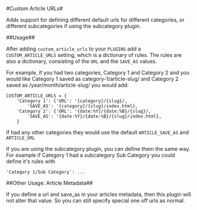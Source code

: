 #Custom Article URLs#

Adds support for defining different default urls for different categories, or 
different subcategories if using the subcategory plugin.

##Usage##

After adding `custom_article_urls` to your `PLUGINS` add a `CUSTOM_ARTICLE_URLS`
setting, which is a dictionary of rules. The rules are also a dictionary,
consisting of the `URL` and the `SAVE_AS` values. 

For example, if you had two categories, Category 1 and Category 2 and you
would like Category 1 saved as category-1/article-slug/ and Category 2 saved as
/year/month/article-slug/ you would add:

    CUSTOM_ARTICLE_URLS = {
        'Category 1': {'URL': '{category}/{slug}/,
            'SAVE_AS': '{category}/{slug}/index.html},
        'Category 2': {'URL': '{date:%Y}/{date:%B}/{slug}/,
            'SAVE_AS': '{date:%Y}/{date:%B}/{slug}/index.html},
        }

If had any other categories they would use the default `ARTICLE_SAVE_AS`
and `ARTICLE_URL`

If you are using the subcategory plugin, you can define them the same way.
For example if Category 1 had a subcategory Sub Category you could define
it's rules with

    'Category 1/Sub Category`: ...

##Other Usage: Article Metadata##

If you define a url and save_as in your articles metadata, then this plugin
will not alter that value. So you can still specify special one off urls as 
normal.
